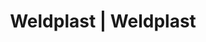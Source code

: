 ---
Link: "file:/Users/vinayakpatel/Downloads/www.weldplast.cz/eshop_products_compare/add/eshop-products-variant113"
product_name: "null"
product_id: "null"
title: "Weldplast | Weldplast"
product_desc: ""
product_specs: ""
product_downloads: ""
href: ""
accessories: ""
similar_products: ""
---
